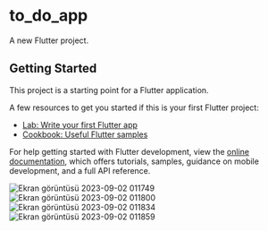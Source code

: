 # to_do_app

A new Flutter project.

## Getting Started

This project is a starting point for a Flutter application.

A few resources to get you started if this is your first Flutter project:

- [Lab: Write your first Flutter app](https://docs.flutter.dev/get-started/codelab)
- [Cookbook: Useful Flutter samples](https://docs.flutter.dev/cookbook)

For help getting started with Flutter development, view the
[online documentation](https://docs.flutter.dev/), which offers tutorials,
samples, guidance on mobile development, and a full API reference.



![Ekran görüntüsü 2023-09-02 011749](https://github.com/meryemozlem/to_doo_App/assets/82104183/b522fe50-4f14-4247-94c5-8f998666c6f0)
![Ekran görüntüsü 2023-09-02 011800](https://github.com/meryemozlem/to_doo_App/assets/82104183/2ac64748-678e-4df9-ab2b-eb4c9b657604)
![Ekran görüntüsü 2023-09-02 011834](https://github.com/meryemozlem/to_doo_App/assets/82104183/cf49f926-d637-4801-954f-12ff3f7d848a)
![Ekran görüntüsü 2023-09-02 011859](https://github.com/meryemozlem/to_doo_App/assets/82104183/4e20c3c4-63cb-4e22-9b50-547ffc72e460)
